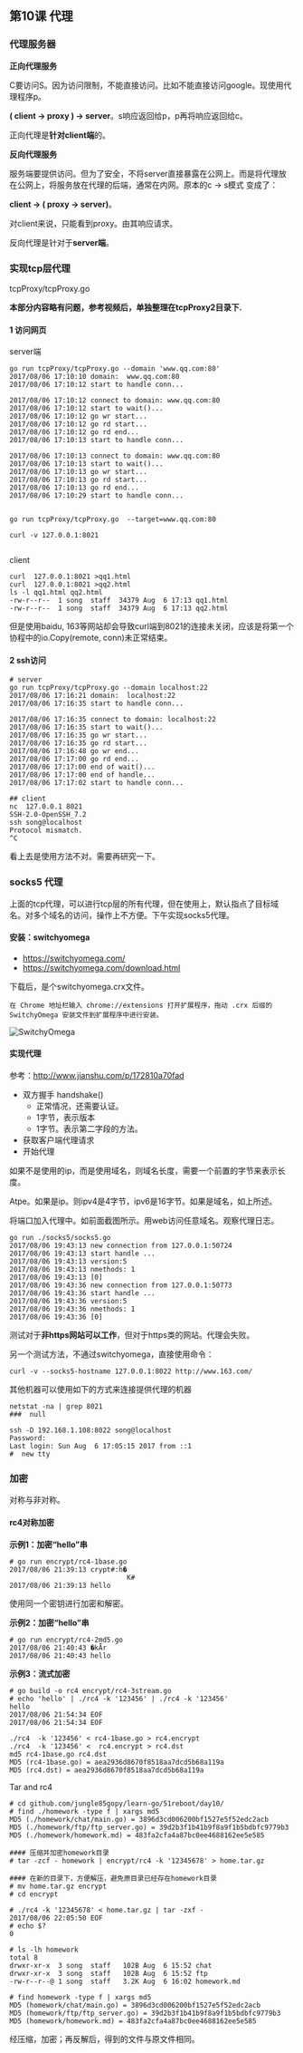 

## 第10课 代理



### 代理服务器

**正向代理服务**

C要访问S。因为访问限制，不能直接访问。比如不能直接访问google。现使用代理程序p。

**( client -> proxy ) -> server**。s响应返回给p，p再将响应返回给c。

正向代理是**针对client端**的。

**反向代理服务**

服务端要提供访问。但为了安全，不将server直接暴露在公网上。而是将代理放在公网上，将服务放在代理的后端，通常在内网。原本的c -> s模式 变成了：

**client -> ( proxy  -> server)**。

对client来说，只能看到proxy。由其响应请求。

反向代理是针对于**server端**。



### 实现tcp层代理

tcpProxy/tcpProxy.go

**本部分内容略有问题，参考视频后，单独整理在tcpProxy2目录下.**

#### 1 访问网页

server端

```shell
go run tcpProxy/tcpProxy.go --domain 'www.qq.com:80'
2017/08/06 17:10:10 domain:  www.qq.com:80
2017/08/06 17:10:12 start to handle conn...

2017/08/06 17:10:12 connect to domain: www.qq.com:80
2017/08/06 17:10:12 start to wait()...
2017/08/06 17:10:12 go wr start...
2017/08/06 17:10:12 go rd start...
2017/08/06 17:10:12 go rd end...
2017/08/06 17:10:13 start to handle conn...

2017/08/06 17:10:13 connect to domain: www.qq.com:80
2017/08/06 17:10:13 start to wait()...
2017/08/06 17:10:13 go wr start...
2017/08/06 17:10:13 go rd start...
2017/08/06 17:10:13 go rd end...
2017/08/06 17:10:29 start to handle conn...


go run tcpProxy/tcpProxy.go  --target=www.qq.com:80

curl -v 127.0.0.1:8021


```

client

```shell
curl  127.0.0.1:8021 >qq1.html
curl  127.0.0.1:8021 >qq2.html
ls -l qq1.html qq2.html
-rw-r--r--  1 song  staff  34379 Aug  6 17:13 qq1.html
-rw-r--r--  1 song  staff  34379 Aug  6 17:13 qq2.html
```

但是使用baidu, 163等网站却会导致curl端到8021的连接未关闭，应该是将第一个协程中的io.Copy(remote, conn)未正常结束。

#### 2 ssh访问

```shell
# server 
go run tcpProxy/tcpProxy.go --domain localhost:22
2017/08/06 17:16:21 domain:  localhost:22
2017/08/06 17:16:35 start to handle conn...

2017/08/06 17:16:35 connect to domain: localhost:22
2017/08/06 17:16:35 start to wait()...
2017/08/06 17:16:35 go wr start...
2017/08/06 17:16:35 go rd start...
2017/08/06 17:16:48 go wr end...
2017/08/06 17:17:00 go rd end...
2017/08/06 17:17:00 end of wait()...
2017/08/06 17:17:00 end of handle...
2017/08/06 17:17:02 start to handle conn...

## client
nc  127.0.0.1 8021
SSH-2.0-OpenSSH_7.2
ssh song@localhost
Protocol mismatch.
^C
```

看上去是使用方法不对。需要再研究一下。



### socks5 代理

上面的tcp代理，可以进行tcp层的所有代理，但在使用上，默认指点了目标域名。对多个域名的访问，操作上不方便。下午实现socks5代理。



#### 安装：switchyomega

* https://switchyomega.com/
* https://switchyomega.com/download.html

下载后，是个switchyomega.crx文件。

`在 Chrome 地址栏输入 chrome://extensions 打开扩展程序，拖动 .crx 后缀的 SwitchyOmega 安装文件到扩展程序中进行安装。`

![SwitchyOmega](socks5/SwitchyOmega.png)



#### 实现代理

参考：http://www.jianshu.com/p/172810a70fad



* 双方握手 handshake()
  * 正常情况，还需要认证。
  * 1字节，表示版本
  * 1字节。表示第二字段的方法。
* 获取客户端代理请求
* 开始代理



如果不是使用的ip，而是使用域名，则域名长度，需要一个前置的字节来表示长度。

Atpe。如果是ip。则ipv4是4字节，ipv6是16字节。如果是域名，如上所述。



将端口加入代理中。如前面截图所示。用web访问任意域名。观察代理日志。

```shell
go run ./socks5/socks5.go
2017/08/06 19:43:13 new connection from 127.0.0.1:50724
2017/08/06 19:43:13 start handle ...
2017/08/06 19:43:13 version:5
2017/08/06 19:43:13 nmethods: 1
2017/08/06 19:43:13 [0]
2017/08/06 19:43:36 new connection from 127.0.0.1:50773
2017/08/06 19:43:36 start handle ...
2017/08/06 19:43:36 version:5
2017/08/06 19:43:36 nmethods: 1
2017/08/06 19:43:36 [0]

```

测试对于**非https网站可以工作**，但对于https类的网站。代理会失败。



另一个测试方法，不通过switchyomega，直接使用命令：

```shell
curl -v --socks5-hostname 127.0.0.1:8022 http://www.163.com/
```



其他机器可以使用如下的方式来连接提供代理的机器

```shell
netstat -na | grep 8021
###  null

ssh -D 192.168.1.108:8022 song@localhost
Password:
Last login: Sun Aug  6 17:05:15 2017 from ::1
#  new tty

```





### 加密

对称与非对称。

#### rc4对称加密

**示例1：加密“hello”串**

```shell
# go run encrypt/rc4-1base.go
2017/08/06 21:39:13 crypt#:h�
                             K#
2017/08/06 21:39:13 hello
```

使用同一个密钥进行加密和解密。



**示例2：加密“hello”串**

```shell
# go run encrypt/rc4-2md5.go
2017/08/06 21:40:43 �kǞr
2017/08/06 21:40:43 hello
```



**示例3：流式加密**

```shell
# go build -o rc4 encrypt/rc4-3stream.go
# echo 'hello' | ./rc4 -k '123456' | ./rc4 -k '123456'
hello
2017/08/06 21:54:34 EOF
2017/08/06 21:54:34 EOF

./rc4  -k '123456' < rc4-1base.go > rc4.encrypt
./rc4  -k '123456' <  rc4.encrypt > rc4.dst
md5 rc4-1base.go rc4.dst
MD5 (rc4-1base.go) = aea2936d8670f8518aa7dcd5b68a119a
MD5 (rc4.dst) = aea2936d8670f8518aa7dcd5b68a119a
```

Tar and rc4

```shell
# cd github.com/jungle85gopy/learn-go/51reboot/day10/
# find ./homework -type f | xargs md5
MD5 (./homework/chat/main.go) = 3896d3cd006200bf1527e5f52edc2acb
MD5 (./homework/ftp/ftp_server.go) = 39d2b3f1b41b9f8a9f1b5bdbfc9779b3
MD5 (./homework/homework.md) = 483fa2cfa4a87bc0ee4688162ee5e585

#### 压缩并加密homework目录
# tar -zcf - homework | encrypt/rc4 -k '12345678' > home.tar.gz

#### 在新的目录下，方便解压，避免原目录已经存在homework目录
# mv home.tar.gz encrypt
# cd encrypt

# ./rc4 -k '12345678' < home.tar.gz | tar -zxf -
2017/08/06 22:05:50 EOF
# echo $?
0

# ls -lh homework
total 8
drwxr-xr-x  3 song  staff   102B Aug  6 15:52 chat
drwxr-xr-x  3 song  staff   102B Aug  6 15:52 ftp
-rw-r--r--@ 1 song  staff   3.2K Aug  6 16:02 homework.md

# find homework -type f | xargs md5
MD5 (homework/chat/main.go) = 3896d3cd006200bf1527e5f52edc2acb
MD5 (homework/ftp/ftp_server.go) = 39d2b3f1b41b9f8a9f1b5bdbfc9779b3
MD5 (homework/homework.md) = 483fa2cfa4a87bc0ee4688162ee5e585
```

经压缩，加密；再反解后，得到的文件与原文件相同。

